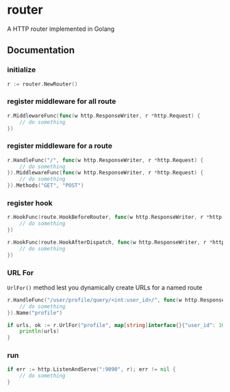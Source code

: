 router
======

A HTTP router implemented in Golang


## Documentation

### initialize
```go
r := router.NewRouter()
```

### register middleware for all route
```go
r.MiddlewareFunc(func(w http.ResponseWriter, r *http.Request) {
    // do something
})
```

### register middleware for a route
```go
r.HandleFunc("/", func(w http.ResponseWriter, r *http.Request) {
    // do something
}).MiddlewareFunc(func(w http.ResponseWriter, r *http.Request) {
    // do something
}).Methods("GET", "POST")
```

### register hook
```go
r.HookFunc(route.HookBeforeRouter, func(w http.ResponseWriter, r *http.Request) {
    // do something
})

r.HookFunc(route.HookAfterDispatch, func(w http.ResponseWriter, r *http.Request) {
    // do something
})
```

### URL For
`UrlFor()` method lest you dynamically create URLs for a named route
```go
r.HandleFunc("/user/profile/query/<int:user_id>/", func(w http.ResponseWriter, r *http.Request) {
    // do something
}).Name("profile")

if urls, ok := r.UrlFor("profile", map[string]interface{}{"user_id": 100001}); ok {
    println(urls)
}
```


### run
```go
if err := http.ListenAndServe(":9090", r); err != nil {
    // do something
}
```
